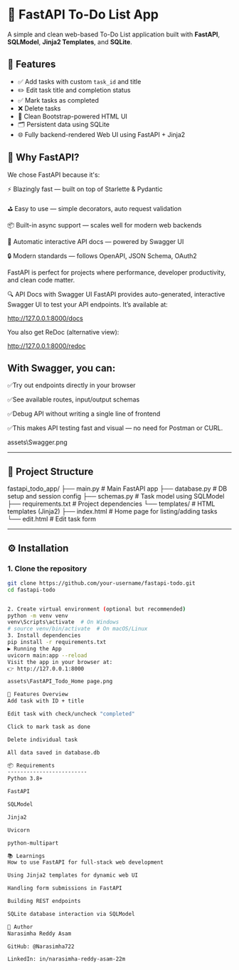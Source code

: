 # 📝 FastAPI To-Do List App

A simple and clean web-based To-Do List application built with **FastAPI**, **SQLModel**, **Jinja2 Templates**, and **SQLite**.

## 🚀 Features

- ✅ Add tasks with custom `task_id` and title
- ✏️ Edit task title and completion status
- ✅ Mark tasks as completed
- ❌ Delete tasks
- 📄 Clean Bootstrap-powered HTML UI
- 🗂 Persistent data using SQLite
- 🌐 Fully backend-rendered Web UI using FastAPI + Jinja2

🧠 Why FastAPI?
-----------------------------------------------------------
We chose FastAPI because it's:

⚡ Blazingly fast — built on top of Starlette & Pydantic

⛳ Easy to use — simple decorators, auto request validation

📦 Built-in async support — scales well for modern web backends

📄 Automatic interactive API docs — powered by Swagger UI

🔒 Modern standards — follows OpenAPI, JSON Schema, OAuth2

FastAPI is perfect for projects where performance, developer productivity, and clean code matter.

🔍 API Docs with Swagger UI
FastAPI provides auto-generated, interactive Swagger UI to test your API endpoints. It’s available at:

http://127.0.0.1:8000/docs

You also get ReDoc (alternative view):

http://127.0.0.1:8000/redoc

With Swagger, you can:
-----------------------------------------------------------
✅Try out endpoints directly in your browser

✅See available routes, input/output schemas

✅Debug API without writing a single line of frontend

✅This makes API testing fast and visual — no need for Postman or CURL.

assets\Swagger.png

---

## 📁 Project Structure

fastapi_todo_app/
├── main.py # Main FastAPI app
├── database.py # DB setup and session config
├── schemas.py # Task model using SQLModel
├── requirements.txt # Project dependencies
└── templates/ # HTML templates (Jinja2)
├── index.html # Home page for listing/adding tasks
└── edit.html # Edit task form


---

## ⚙️ Installation

### 1. Clone the repository

```bash
git clone https://github.com/your-username/fastapi-todo.git
cd fastapi-todo


2. Create virtual environment (optional but recommended)
python -m venv venv
venv\Scripts\activate  # On Windows
# source venv/bin/activate  # On macOS/Linux
3. Install dependencies
pip install -r requirements.txt
▶️ Running the App
uvicorn main:app --reload
Visit the app in your browser at:
👉 http://127.0.0.1:8000

assets\FastAPI_Todo_Home page.png

🧪 Features Overview
Add task with ID + title

Edit task with check/uncheck "completed"

Click to mark task as done

Delete individual task

All data saved in database.db

📦 Requirements
-------------------------
Python 3.8+

FastAPI

SQLModel

Jinja2

Uvicorn

python-multipart

📚 Learnings
How to use FastAPI for full-stack web development

Using Jinja2 templates for dynamic web UI

Handling form submissions in FastAPI

Building REST endpoints

SQLite database interaction via SQLModel

👤 Author
Narasimha Reddy Asam

GitHub: @Narasimha722

LinkedIn: in/narasimha-reddy-asam-22m